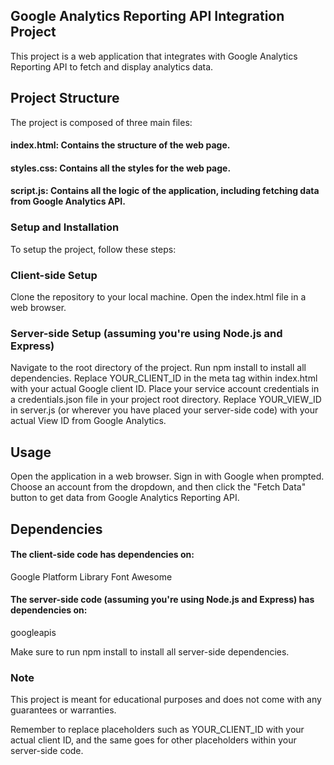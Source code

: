 ## Google Analytics Reporting API Integration Project
This project is a web application that integrates with Google Analytics Reporting API to fetch and display analytics data.

## Project Structure
The project is composed of three main files:

#### index.html: Contains the structure of the web page.
#### styles.css: Contains all the styles for the web page.
#### script.js: Contains all the logic of the application, including fetching data from Google Analytics API.

### Setup and Installation
To setup the project, follow these steps:

### Client-side Setup
Clone the repository to your local machine.
Open the index.html file in a web browser.

### Server-side Setup (assuming you're using Node.js and Express)
Navigate to the root directory of the project.
Run npm install to install all dependencies.
Replace YOUR_CLIENT_ID in the meta tag within index.html with your actual Google client ID.
Place your service account credentials in a credentials.json file in your project root directory.
Replace YOUR_VIEW_ID in server.js (or wherever you have placed your server-side code) with your actual View ID from Google Analytics.

## Usage
Open the application in a web browser. Sign in with Google when prompted. Choose an account from the dropdown, and then click the "Fetch Data" button to get data from Google Analytics Reporting API.

## Dependencies
#### The client-side code has dependencies on:

Google Platform Library
Font Awesome

#### The server-side code (assuming you're using Node.js and Express) has dependencies on:

googleapis

Make sure to run npm install to install all server-side dependencies.

### Note
This project is meant for educational purposes and does not come with any guarantees or warranties.

Remember to replace placeholders such as YOUR_CLIENT_ID with your actual client ID, and the same goes for other placeholders within your server-side code.
